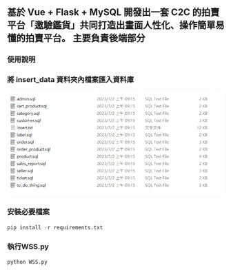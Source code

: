 ## 基於 Vue + Flask + MySQL 開發出一套 C2C 的拍賣平台「邀驗鑑貨」共同打造出畫面人性化、操作簡單易懂的拍賣平台。 主要負責後端部分
### 使用說明

### 將 **insert_data** 資料夾內檔案匯入資料庫

![1](img/1.png)

### 安裝必要檔案

```python
pip install -r requirements.txt
```

### 執行WSS.py

```python
python WSS.py
```

